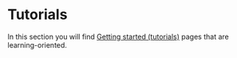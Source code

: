 # Tutorials

In this section you will find [Getting started (tutorials)](https://diataxis.fr/tutorials) pages that are learning-oriented.
